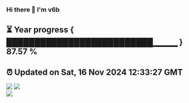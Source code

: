 ### Hi there 👋  I'm v6b  
⏳ Year progress { ██████████████████████████▁▁▁▁ } 87.57 %
---
⏰ Updated on Sat, 16 Nov 2024 12:33:27 GMT
---
![](https://github-readme-stats.vercel.app/api?username=v6b&bg_color=30,e96443,904e95&title_color=fff&text_color=fff&layout=compact)
![](https://github-readme-stats.vercel.app/api/top-langs/?username=v6b&layout=compact&bg_color=30,e96443,904e95&title_color=fff&text_color=fff)  
![](https://gcore.jsdelivr.net/gh/v6b/v6b@main/assets/github-contribution-grid-snake.svg)

